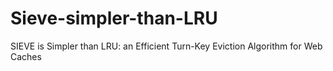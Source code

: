 # Sieve-simpler-than-LRU
SIEVE is Simpler than LRU: an Efficient Turn-Key Eviction Algorithm for Web Caches
